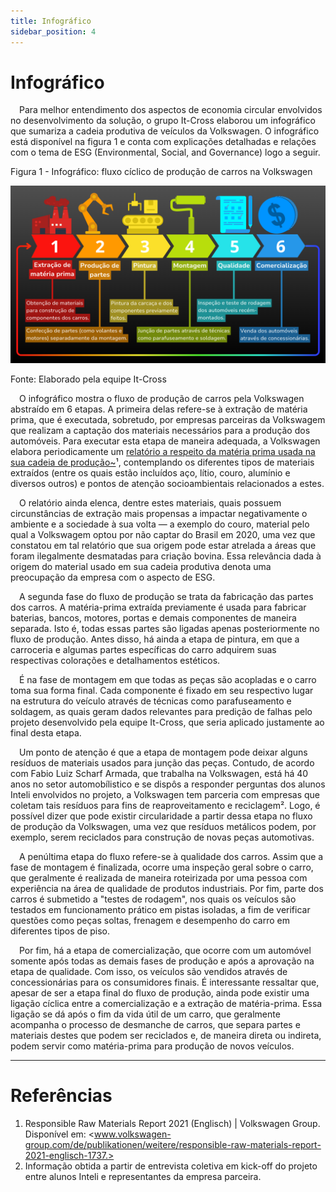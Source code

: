 ```yaml
---
title: Infográfico
sidebar_position: 4
---
```


# Infográfico

&emsp;Para melhor entendimento dos aspectos de economia circular envolvidos no desenvolvimento da solução, o grupo It-Cross elaborou um infográfico que sumariza a cadeia produtiva de veículos da Volkswagen. O infográfico está disponível na figura 1 e conta com explicações detalhadas e relações com o tema de ESG (Environmental, Social, and Governance) logo a seguir.

<p style={{textAlign: 'center'}}>Figura 1 - Infográfico: fluxo cíclico de produção de carros na Volkswagen</p>

![Infográfico](../../../../static/img/sprint-1/infografico.png)

<p style={{textAlign: 'center'}}>Fonte: Elaborado pela equipe It-Cross</p>

&emsp;O infográfico mostra o fluxo de produção de carros pela Volkswagen abstraído em 6 etapas. A primeira delas refere-se à extração de matéria prima, que é executada, sobretudo, por empresas parceiras da Volkswagem que realizam a captação dos materiais necessários para a produção dos automóveis. Para executar esta etapa de maneira adequada, a Volkswagen elabora periodicamente um [relatório a respeito da matéria prima usada na sua cadeia de produção~](https://www.volkswagen-group.com/de/publikationen/weitere/responsible-raw-materials-report-2021-englisch-1737)¹, contemplando os diferentes tipos de materiais extraídos (entre os quais estão incluídos aço, lítio, couro, alumínio e diversos outros) e pontos de atenção socioambientais relacionados a estes.

&emsp;O relatório ainda elenca, dentre estes materiais, quais possuem circunstâncias de extração mais propensas a impactar negativamente o ambiente e a sociedade à sua volta — a exemplo do couro, material pelo qual a Volkswagem optou por não captar do Brasil em 2020, uma vez que constatou em tal relatório que sua origem pode estar atrelada a áreas que foram ilegalmente desmatadas para criação bovina. Essa relevância dada à origem do material usado em sua cadeia produtiva denota uma preocupação da empresa com o aspecto de ESG.

&emsp;A segunda fase do fluxo de produção se trata da fabricação das partes dos carros. A matéria-prima extraída previamente é usada para fabricar baterias, bancos, motores, portas e demais componentes de maneira separada. Isto é, todas essas partes são ligadas apenas posteriormente no fluxo de produção. Antes disso, há ainda a etapa de pintura, em que a carroceria e algumas partes específicas do carro adquirem suas respectivas colorações e detalhamentos estéticos.

&emsp;É na fase de montagem em que todas as peças são acopladas e o carro toma sua forma final. Cada componente é fixado em seu respectivo lugar na estrutura do veículo através de técnicas como parafuseamento e soldagem, as quais geram dados relevantes para predição de falhas pelo projeto desenvolvido pela equipe It-Cross, que seria aplicado justamente ao final desta etapa.

&emsp;Um ponto de atenção é que a etapa de montagem pode deixar alguns resíduos de materiais usados para junção das peças. Contudo, de acordo com Fabio Luiz Scharf Armada, que trabalha na Volkswagen, está há 40 anos no setor automobílistico e se dispôs a responder perguntas dos alunos Inteli envolvidos no projeto, a Volkswagen tem parceria com empresas que coletam tais resíduos para fins de reaproveitamento e reciclagem². Logo, é possível dizer que pode existir circularidade a partir dessa etapa no fluxo de produção da Volkswagen, uma vez que resíduos metálicos podem, por exemplo, serem reciclados para construção de novas peças automotivas.

&emsp;A penúltima etapa do fluxo refere-se à qualidade dos carros. Assim que a fase de montagem é finalizada, ocorre uma inspeção geral sobre o carro, que geralmente é realizada de maneira roteirizada por uma pessoa com experiência na área de qualidade de produtos industriais. Por fim, parte dos carros é submetido a "testes de rodagem", nos quais os veículos são testados em funcionamento prático em pistas isoladas, a fim de verificar questões como peças soltas, frenagem e desempenho do carro em diferentes tipos de piso.

&emsp;Por fim, há a etapa de comercialização, que ocorre com um automóvel somente após todas as demais fases de produção e após a aprovação na etapa de qualidade. Com isso, os veículos são vendidos através de concessionárias para os consumidores finais. É interessante ressaltar que, apesar de ser a etapa final do fluxo de produção, ainda pode existir uma ligação cíclica entre a comercialização e a extração de matéria-prima. Essa ligação se dá após o fim da vida útil de um carro, que geralmente acompanha o processo de desmanche de carros, que separa partes e materiais destes que podem ser reciclados e, de maneira direta ou indireta, podem servir como matéria-prima para produção de novos veículos.

---

# Referências

1. Responsible Raw Materials Report 2021 (Englisch) | Volkswagen Group. Disponível em: <www.volkswagen-group.com/de/publikationen/weitere/responsible-raw-materials-report-2021-englisch-1737.>
2. Informação obtida a partir de entrevista coletiva em kick-off do projeto entre alunos Inteli e representantes da empresa parceira.
